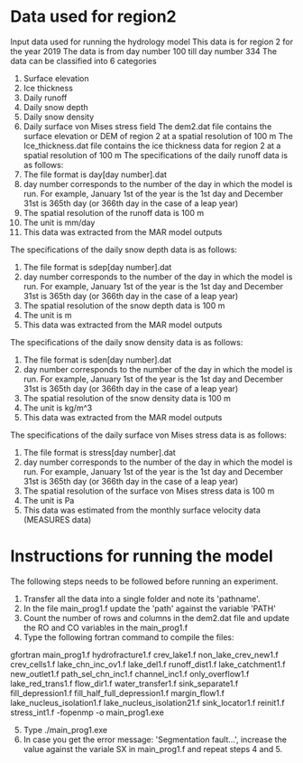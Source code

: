 # Data used for region2
Input data used for running the hydrology model
This data is for region 2 for the year 2019
The data is from day number 100 till day number 334
The data can be classified into 6 categories
 1) Surface elevation
 2) Ice thickness
 3) Daily runoff
 4) Daily snow depth
 5) Daily snow density
 6) Daily surface von Mises stress field
The dem2.dat file contains the surface elevation or DEM of region 2 at a spatial resolution of 100 m
The Ice_thickness.dat file contains the ice thickness data for region 2 at a spatial resolution of 100 m
The specifications of the daily runoff data is as follows:
  1) The file format is day[day number].dat
  2) day number corresponds to the number of the day in which the model is run. For example, January 1st of the year is the 1st day and December 31st is 365th day (or 366th day in the case of a leap year)
  3) The spatial resolution of the runoff data is 100 m
  4) The unit is mm/day
  5) This data was extracted from the MAR model outputs
  
The specifications of the daily snow depth data is as follows:
  1) The file format is sdep[day number].dat
  2) day number corresponds to the number of the day in which the model is run. For example, January 1st of the year is the 1st day and December 31st is 365th day (or 366th day in the case of a leap year)
  3) The spatial resolution of the snow depth data is 100 m
  4) The unit is m
  5) This data was extracted from the MAR model outputs
  
The specifications of the daily snow density data is as follows:
  1) The file format is sden[day number].dat
  2) day number corresponds to the number of the day in which the model is run. For example, January 1st of the year is the 1st day and December 31st is 365th day (or 366th day in the case of a leap year)
  3) The spatial resolution of the snow density data is 100 m
  4) The unit is kg/m^3
  5) This data was extracted from the MAR model outputs

The specifications of the daily surface von Mises stress data is as follows:
  1) The file format is stress[day number].dat
  2) day number corresponds to the number of the day in which the model is run. For example, January 1st of the year is the 1st day and December 31st is 365th day (or 366th day in the case of a leap year)
  3) The spatial resolution of the surface von Mises stress data is 100 m
  4) The unit is Pa
  5) This data was estimated from the monthly surface velocity data (MEASURES data)

# Instructions for running the model

The following steps needs to be followed before running an experiment.

1. Transfer all the data into a single folder and note its 'pathname'.
2. In the file main_prog1.f update the 'path' against the variable 'PATH'
3. Count the number of rows and columns in the dem2.dat file and update the RO and CO variables in the main_prog1.f
4. Type the following fortran command to compile the files:

gfortran main_prog1.f hydrofracture1.f crev_lake1.f non_lake_crev_new1.f crev_cells1.f lake_chn_inc_ov1.f lake_del1.f runoff_dist1.f lake_catchment1.f new_outlet1.f path_sel_chn_inc1.f channel_inc1.f only_overflow1.f lake_red_trans1.f flow_dir1.f water_transfer1.f sink_separate1.f fill_depression1.f fill_half_full_depression1.f margin_flow1.f lake_nucleus_isolation1.f lake_nucleus_isolation21.f sink_locator1.f reinit1.f stress_int1.f -fopenmp -o main_prog1.exe

5. Type ./main_prog1.exe
6. In case you get the error message: 'Segmentation fault...', increase the value against the variale SX in main_prog1.f and repeat steps 4 and 5.

# 
